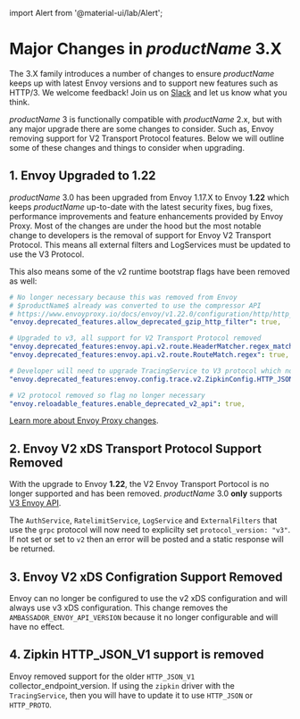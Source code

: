 import Alert from '@material-ui/lab/Alert';

Major Changes in $productName$ 3.X
==================================

The 3.X family introduces a number of changes to ensure $productName$
keeps up with latest Envoy versions and to support new features such as HTTP/3.
We welcome feedback! Join us on [Slack](http://a8r.io/slack) and let us know what you think.

$productName$ 3 is functionally compatible with $productName$ 2.x, but with any major upgrade there are some changes to consider. Such as, Envoy removing support for V2 Transport Protocol features. Below we will outline some of these changes and things to consider when upgrading.

## 1. Envoy Upgraded to 1.22

$productName$ 3.0 has been upgraded from Envoy 1.17.X to Envoy **1.22** which keeps $productName$ up-to-date with
the latest security fixes, bug fixes, performance improvements and feature enhancements provided by Envoy Proxy. Most of the changes are under the hood but the most notable change to developers is the removal of support for Envoy V2 Transport Protocol. This means all external filters and LogServices must be updated to use the V3 Protocol.

This also means some of the v2 runtime bootstrap flags have been removed as well:

```yaml
# No longer necessary because this was removed from Envoy
# $productName$ already was converted to use the compressor API
# https://www.envoyproxy.io/docs/envoy/v1.22.0/configuration/http/http_filters/compressor_filter#config-http-filters-compressor
"envoy.deprecated_features.allow_deprecated_gzip_http_filter": true,

# Upgraded to v3, all support for V2 Transport Protocol removed
"envoy.deprecated_features:envoy.api.v2.route.HeaderMatcher.regex_match": true,
"envoy.deprecated_features:envoy.api.v2.route.RouteMatch.regex": true,

# Developer will need to upgrade TracingService to V3 protocol which no longer supports HTTP_JSON_V1
"envoy.deprecated_features:envoy.config.trace.v2.ZipkinConfig.HTTP_JSON_V1": true,

# V2 protocol removed so flag no longer necessary
"envoy.reloadable_features.enable_deprecated_v2_api": true,
```

<Alert severity="info">
  <a href="https://www.envoyproxy.io">Learn more about Envoy Proxy changes</a>.
</Alert>

## 2. Envoy V2 xDS Transport Protocol Support Removed

With the upgrade to Envoy **1.22**, the V2 Envoy Transport Portocol is no longer supported and has been removed.
$productName$ 3.0 **only** supports [V3 Envoy API](https://www.envoyproxy.io/docs/envoy/latest/api-v3/api).

The `AuthService`, `RatelimitService`, `LogService` and `ExternalFilters` that use the `grpc` protocol will now need to explicilty set `protocol_version: "v3"`. If not set or set to `v2` then an error will be posted and a static response will be returned.


## 3. Envoy V2 xDS Configration Support Removed

Envoy can no longer be configured to use the v2 xDS configuration and will always use v3 xDS configuration. This change removes the <code>AMBASSADOR_ENVOY_API_VERSION</code> because it no longer configurable and will have no effect.


## 4. Zipkin HTTP_JSON_V1 support is removed

Envoy removed support for the older `HTTP_JSON_V1` collector_endpoint_version. If using the `zipkin` driver with the `TracingService`,
then you will have to update it to use `HTTP_JSON` or `HTTP_PROTO`.
